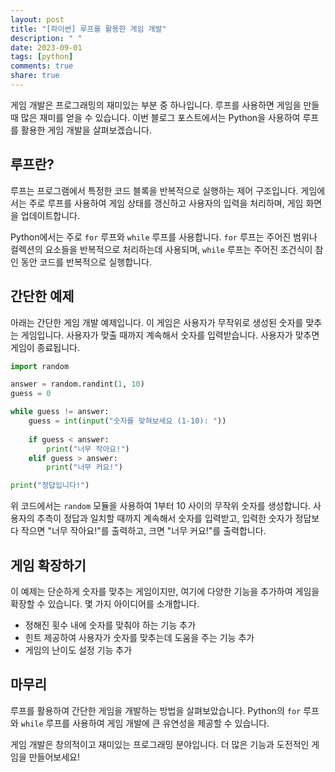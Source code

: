 ```yaml
---
layout: post
title: "[파이썬] 루프를 활용한 게임 개발"
description: " "
date: 2023-09-01
tags: [python]
comments: true
share: true
---
```


게임 개발은 프로그래밍의 재미있는 부분 중 하나입니다. 루프를 사용하면 게임을 만들 때 많은 재미를 얻을 수 있습니다. 이번 블로그 포스트에서는 Python을 사용하여 루프를 활용한 게임 개발을 살펴보겠습니다.

## 루프란?

루프는 프로그램에서 특정한 코드 블록을 반복적으로 실행하는 제어 구조입니다. 게임에서는 주로 루프를 사용하여 게임 상태를 갱신하고 사용자의 입력을 처리하며, 게임 화면을 업데이트합니다.

Python에서는 주로 `for` 루프와 `while` 루프를 사용합니다. `for` 루프는 주어진 범위나 컬렉션의 요소들을 반복적으로 처리하는데 사용되며, `while` 루프는 주어진 조건식이 참인 동안 코드를 반복적으로 실행합니다.

## 간단한 예제

아래는 간단한 게임 개발 예제입니다. 이 게임은 사용자가 무작위로 생성된 숫자를 맞추는 게임입니다. 사용자가 맞출 때까지 계속해서 숫자를 입력받습니다. 사용자가 맞추면 게임이 종료됩니다.

```python
import random

answer = random.randint(1, 10)
guess = 0

while guess != answer:
    guess = int(input("숫자를 맞혀보세요 (1-10): "))
    
    if guess < answer:
        print("너무 작아요!")
    elif guess > answer:
        print("너무 커요!")

print("정답입니다!")
```

위 코드에서는 `random` 모듈을 사용하여 1부터 10 사이의 무작위 숫자를 생성합니다. 사용자의 추측이 정답과 일치할 때까지 계속해서 숫자를 입력받고, 입력한 숫자가 정답보다 작으면 "너무 작아요!"를 출력하고, 크면 "너무 커요!"를 출력합니다.

## 게임 확장하기

이 예제는 단순하게 숫자를 맞추는 게임이지만, 여기에 다양한 기능을 추가하여 게임을 확장할 수 있습니다. 몇 가지 아이디어를 소개합니다.

- 정해진 횟수 내에 숫자를 맞춰야 하는 기능 추가
- 힌트 제공하여 사용자가 숫자를 맞추는데 도움을 주는 기능 추가
- 게임의 난이도 설정 기능 추가

## 마무리

루프를 활용하여 간단한 게임을 개발하는 방법을 살펴보았습니다. Python의 `for` 루프와 `while` 루프를 사용하여 게임 개발에 큰 유연성을 제공할 수 있습니다.

게임 개발은 창의적이고 재미있는 프로그래밍 분야입니다. 더 많은 기능과 도전적인 게임을 만들어보세요!